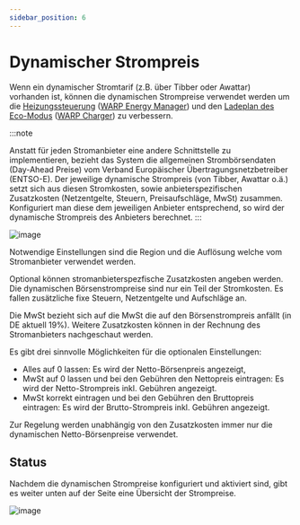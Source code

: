 ```yaml
---
sidebar_position: 6
---
```


# Dynamischer Strompreis

Wenn ein dynamischer Stromtarif (z.B. über Tibber oder Awattar) vorhanden ist, können die dynamischen Strompreise verwendet werden um die [Heizungssteuerung](/webinterface/energy_management/heater.md) ([WARP Energy Manager](/docs/warp_energy_manager/introduction)) und den [Ladeplan des Eco-Modus](/webinterface/energy_management/eco_mode.md) ([WARP Charger](/docs/warp_charger/introduction)) zu verbessern.

:::note

Anstatt für jeden Stromanbieter eine andere Schnittstelle zu implementieren, bezieht das System die allgemeinen Strombörsendaten (Day-Ahead Preise) vom Verband Europäischer Übertragungsnetzbetreiber (ENTSO-E).
Der jeweilige dynamische Strompreis (von Tibber, Awattar o.ä.) setzt sich aus diesen Stromkosten, sowie anbieterspezifischen Zusatzkosten (Netzentgelte, Steuern, Preisaufschläge, MwSt) zusammen.
Konfiguriert man diese dem jeweiligen Anbieter entsprechend, so wird der dynamische Strompreis des Anbieters berechnet.
:::

![image](/img/webinterface/energy_management/wem2-dynamic_tarrif1.png)

Notwendige Einstellungen sind die Region und die Auflösung welche vom Stromanbieter verwendet werden.

Optional können stromanbieterspezfische Zusatzkosten angeben werden. Die dynamischen Börsenstrompreise sind nur ein Teil der Strom­kosten. Es fallen zu­sätzliche fixe Steuern, Netzentgelte und Aufschläge an.

Die MwSt bezieht sich auf die MwSt die auf den Börsenstrompreis anfällt (in DE aktuell 19%). Weitere Zusatzkosten können in der Rechnung des Stromanbieters nachgeschaut werden.

Es gibt drei sinnvolle Möglichkeiten für die optionalen Einstellungen:

* Alles auf 0 lassen: Es wird der Netto-Börsenpreis angezeigt,
* MwSt auf 0 lassen und bei den Gebühren den Nettopreis eintragen: Es wird der Netto-Strom­preis inkl. Gebühren angezeigt.
* MwSt korrekt eintragen und bei den Gebühren den Bruttopreis eintragen: Es wird der Brutto-Strom­preis inkl. Gebühren angezeigt.

Zur Regelung werden unabhängig von den Zusatzkosten immer nur die dyna­mischen Netto-Börsenpreise verwendet.

## Status

Nachdem die dynamischen Strompreise konfiguriert und aktiviert sind, gibt es weiter unten auf der Seite eine Übersicht der Strompreise.

![image](/img/webinterface/energy_management/wem2-dynamic_tarrif2.png)

